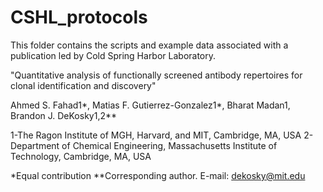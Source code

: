 # CSHL_protocols
This folder contains the scripts and example data associated with a publication led by Cold Spring Harbor Laboratory.

"Quantitative analysis of functionally screened antibody repertoires for clonal identification and discovery"

Ahmed S. Fahad1*, Matias F. Gutierrez-Gonzalez1*, Bharat Madan1, Brandon J. DeKosky1,2**

1-The Ragon Institute of MGH, Harvard, and MIT, Cambridge, MA, USA 2-Department of Chemical Engineering, Massachusetts Institute of Technology, Cambridge, MA, USA

*Equal contribution **Corresponding author. E-mail: dekosky@mit.edu  
